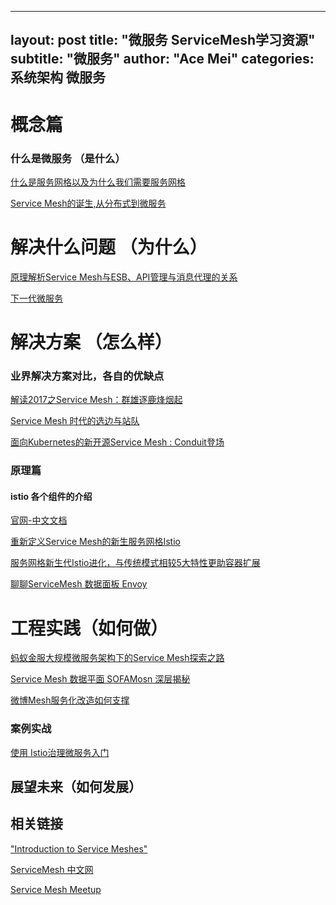 
---
layout:     post
title:      "微服务 ServiceMesh学习资源"
subtitle:   "微服务"
author:     "Ace Mei"
categories:  系统架构 微服务
---


# 概念篇

###  什么是微服务    （是什么）


[什么是服务网格以及为什么我们需要服务网格](http://www.infoq.com/cn/news/2017/11/WHAT-SERVICE-MESH-WHY-NEED)


[Service Mesh的诞生,从分布式到微服务](https://mp.weixin.qq.com/s?__biz=MzU0MTMyMDg1NQ==&mid=2247483677&idx=1&sn=863125404cd2955052724759656bfcf7&chksm=fb2af2e5cc5d7bf345f2ffa4e5a2fab2c2f835b959896b30ad9a65e456714dae74270b02a913&scene=21#wechat_redirect)


#  解决什么问题  （为什么）




[原理解析Service Mesh与ESB、API管理与消息代理的关系](https://mp.weixin.qq.com/s?__biz=MzI5MDEzMzg5Nw==&mid=2660396277&idx=1&sn=e3fd0e49b4947e80fbfd3cdd781bad96&chksm=f7424e13c035c705401b08795eb5c494cd1001c39760bc603c377f550f999d5dc8355229b2f9&mpshare=1&scene=1&srcid=1108KXT47jsSir7gXXN7x1yj&pass_ticket=5n8O9dw5nrNWdp91I1Ex8q0wFqwN7oHELYvWuTB%2BJGXvmM0y3ASvIhOn%2FU9zG29J#rd)

 
[下一代微服务](https://mp.weixin.qq.com/s?__biz=MzA3MDg4Nzc2NQ==&mid=2652136254&idx=1&sn=bba9bbd24ac8e5c1f6ef5d1125a6975b&chksm=84d53304b3a2ba12f88675c1bf51973aa1210d174da9e6c2ddcd1f3c84ec7e25987b3bce1071&mpshare=1&scene=1&srcid=1020GPmfbEVP9QDNlZBHg47I&pass_ticket=vR63tjXqn9DTRAEWRKRMIB8O1ybqCamYyCza7%2BE5YRJRfpf%2F5OwphFKHGOiDiS6u#rd)






# 解决方案   （怎么样）

###  业界解决方案对比，各自的优缺点

[解读2017之Service Mesh：群雄逐鹿烽烟起](https://mp.weixin.qq.com/s?__biz=MzI4MTY5NTk4Ng==&mid=2247489181&amp;idx=1&amp;sn=36269befdb53b61fb883941ad2d0b814&source=41#wechat_redirect)


[Service Mesh 时代的选边与站队](https://mp.weixin.qq.com/s?__biz=MzU0MTMyMDg1NQ==&mid=2247483697&idx=1&sn=b5fdd3af4ae352942820cec9280257c3&chksm=fb2af2c9cc5d7bdf05b7a58ba9120f4390de52c9c74e3d5e6932ca6b9367677234dbf8af06c1&mpshare=1&scene=1&srcid=1220gyaL6UP5ZUFpMn0UgPke&pass_ticket=K%2FYVK4frKmQIBjzOKz2fFYc%2BwxcpMJV4d14ui%2BayOESnQJD%2BLr5DtBVa12t1Zu2N#rd)


[面向Kubernetes的新开源Service Mesh : Conduit登场](https://mp.weixin.qq.com/s?__biz=MzU0MTMyMDg1NQ==&mid=2247483674&idx=1&sn=cb5da75e9a265b574edd2cb9dc1818e6&chksm=fb2af2e2cc5d7bf4bba43f355b3e81c834cf11c01918530e0234205055256d37da2f1edc717e&scene=21#wechat_redirect)


### 原理篇




#### istio 各个组件的介绍


[官网-中文文档](https://preliminary.istio.io/zh/docs/)


[重新定义Service Mesh的新生服务网格Istio](https://mp.weixin.qq.com/s?__biz=MzU0MTMyMDg1NQ==&mid=2247483653&idx=1&sn=4cd7b210b04fd32be48ab305da30bbf3&chksm=fb2af2fdcc5d7beb670099148882ebb1ced7995afe114b72e32434f39000b3d95f874ecd5cc6&scene=21#wechat_redirect)

[服务网格新生代Istio进化，与传统模式相较5大特性更助容器扩展](https://mp.weixin.qq.com/s?__biz=MzU0MTMyMDg1NQ==&mid=2247483660&idx=1&sn=ea3ba4c12dac40531932259e7c3da05f&chksm=fb2af2f4cc5d7be26b84f7e679bdb6329b835a8d005ceba5f3d4f0f2a307ac9a53ce8d1aa322&scene=21#wechat_redirect)


[聊聊ServiceMesh 数据面板 Envoy](https://mp.weixin.qq.com/s?__biz=MzU0MTMyMDg1NQ==&mid=2247483741&idx=1&sn=bf32a03aa1ead21f733c60ad533d7a5e&chksm=fb2af2a5cc5d7bb36cc9b39cb89420f335bbcd85bd561ee8e62078024a07cc6fe7a103f19344&scene=21#wechat_redirect)




# 工程实践（如何做）


[蚂蚁金服大规模微服务架构下的Service Mesh探索之路](https://mp.weixin.qq.com/s?__biz=MzI0Nzc3MTQyMw==&mid=2247485460&idx=1&sn=cd9189b75f106088065336144279ad4a&scene=21#wechat_redirect)

[Service Mesh 数据平面 SOFAMosn 深层揭秘](https://mp.weixin.qq.com/s/dPknATIUHkjYFrrgDUjXbQ)

[微博Mesh服务化改造如何支撑](https://mp.weixin.qq.com/s?__biz=MzU0MTMyMDg1NQ==&mid=2247483710&idx=1&sn=5daea9c54b9835b660dac5b0ce02f462&chksm=fb2af2c6cc5d7bd0b2e30d8c8f642352344aace5985df3fa96735db25b22387fc67342c4b42a&scene=21#wechat_redirect)

###  案例实战

[使用 Istio治理微服务入门](https://mp.weixin.qq.com/s?__biz=MzU0MTMyMDg1NQ==&mid=2247483756&idx=1&sn=ee475f20b9900aec7e56ae03313bf149&chksm=fb2af294cc5d7b82509ef23d7268370588b997d1b169970bbbce08810488f098024a5a84cb78&scene=21#wechat_redirect)


## 展望未来（如何发展）



##   相关链接

["Introduction to Service Meshes"](https://github.com/thomaslwq/publicfiles/tree/master)



[ServiceMesh 中文网](https://servicemesh.gitbooks.io/awesome-servicemesh/)


[Service Mesh Meetup](https://github.com/servicemesher/meetup-slides)